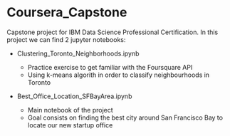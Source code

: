 # Coursera_Capstone
Capstone project for IBM Data Science Professional Certification.
In this project we can find 2 jupyter notebooks:

* Clustering_Toronto_Neighborhoods.ipynb
  + Practice exercise to get familiar with the Foursquare API
  + Using k-means algorith in order to classify neighbourhoods in Toronto

* Best_Office_Location_SFBayArea.ipynb
  + Main notebook of the project
  + Goal consists on finding the best city around San Francisco Bay to locate our new startup office





